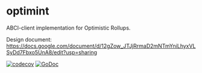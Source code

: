 # optimint
ABCI-client implementation for Optimistic Rollups.

Design document: https://docs.google.com/document/d/12gZow_JTJjRrmaD2mNTmYniLhyxVLSyDd7Fbxo5UnA8/edit?usp=sharing

[![codecov](https://codecov.io/gh/lazyledger/optimint/branch/main/graph/badge.svg?token=CWGA4RLDS9)](https://codecov.io/gh/lazyledger/optimint)
[![GoDoc](https://godoc.org/github.com/lazyledger/optimint?status.svg)](https://godoc.org/github.com/lazyledger/optimint)
